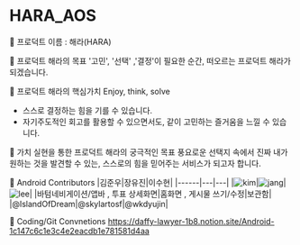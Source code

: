 # HARA_AOS
🔘 프로덕트 이름 : 해라(HARA)

🔘 프로덕트 해라의 목표
'고민', '선택' ,'결정'이 필요한 순간, 떠오르는 프로덕트 해라가 되겠습니다.

🔘 프로덕트 해라의 핵심가치
Enjoy, think, solve
- 스스로 결정하는 힘을 기를 수 있습니다.
- 자기주도적인 회고를 활용할 수 있으면서도, 같이 고민하는 즐거움을 느낄 수 있습니다.

🔘 가치 실현을 통한 프로덕트 해라의 궁극적인 목표
풍요로운 선택지 속에서 진짜 내가 원하는 것을 발견할 수 있는, 스스로의 힘을 믿어주는 서비스가 되고자 합니다.

🔘 Android Contributors
|김준우|장유진|이수현|
|------|---|---|
|![kim](https://user-images.githubusercontent.com/70648111/210428609-7cc6ae75-c31b-4ae6-9e4f-89437115b3dd.png)|![jang](https://user-images.githubusercontent.com/70648111/210428550-3bb9068f-ed99-4cee-969f-cad3bcd75450.png)|![lee](https://user-images.githubusercontent.com/70648111/210428639-0151f375-e0b6-458c-a9fe-1b440d99878f.png)|
|바텀네비게이션/앱바 , 투표 상세화면|홈화면 , 게시물 쓰기/수정|보관함|
|@IslandOfDream|@skylartosf|@wkdyujin|

🔘 Coding/Git Convnetions
https://daffy-lawyer-1b8.notion.site/Android-1c147c6c1e3c4e2eacdb1e781581d4aa
